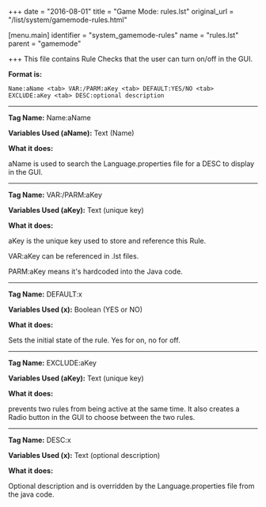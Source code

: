 +++
date = "2016-08-01"
title = "Game Mode: rules.lst"
original_url = "/list/system/gamemode-rules.html"

[menu.main]
    identifier = "system_gamemode-rules"
    name = "rules.lst"
    parent = "gamemode"
    
+++
This file contains Rule Checks that the user can turn on/off in the GUI.

**Format is:**

`Name:aName <tab> VAR:/PARM:aKey <tab> DEFAULT:YES/NO <tab> EXCLUDE:aKey <tab> DESC:optional description`

------------------------------------------------------------------------

**<span id="name"></span> Tag Name:** Name:aName

**Variables Used (aName):** Text (Name)

**What it does:**

aName is used to search the Language.properties file for a DESC to
display in the GUI.

------------------------------------------------------------------------

**<span id="var"></span> Tag Name:** VAR:/PARM:aKey

**Variables Used (aKey):** Text (unique key)

**What it does:**

aKey is the unique key used to store and reference this Rule.

VAR:aKey can be referenced in .lst files.

PARM:aKey means it's hardcoded into the Java code.

------------------------------------------------------------------------

**<span id="default"></span> Tag Name:** DEFAULT:x

**Variables Used (x):** Boolean (YES or NO)

**What it does:**

Sets the initial state of the rule. Yes for on, no for off.

------------------------------------------------------------------------

**<span id="exclude"></span> Tag Name:** EXCLUDE:aKey

**Variables Used (aKey):** Text (unique key)

**What it does:**

prevents two rules from being active at the same time. It also creates a
Radio button in the GUI to choose between the two rules.

------------------------------------------------------------------------

**<span id="desc"></span> Tag Name:** DESC:x

**Variables Used (x):** Text (optional description)

**What it does:**

Optional description and is overridden by the Language.properties file
from the java code.



